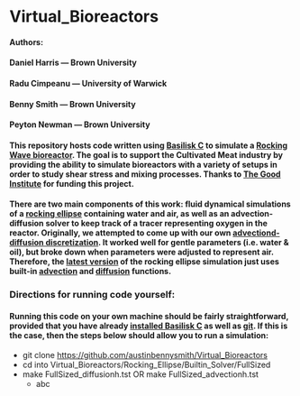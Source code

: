 # Virtual_Bioreactors

#### Authors:
#### Daniel Harris — Brown University
#### Radu Cimpeanu — University of Warwick
#### Benny Smith — Brown University
#### Peyton Newman — Brown University

#### This repository hosts code written using [Basilisk C](http://basilisk.fr) to simulate a [Rocking Wave bioreactor](https://link.springer.com/article/10.1023/A:1008025016272). The goal is to support the Cultivated Meat industry by providing the ability to simulate bioreactors with a variety of setups in order to study shear stress and mixing processes. Thanks to [The Good Institute](https://gfi.org) for funding this project.
#### There are two main components of this work: fluid dynamical simulations of a [rocking ellipse](https://github.com/austinbennysmith/Virtual_Bioreactors/tree/main/Rocking_Ellipse) containing water and air, as well as an advection-diffusion solver to keep track of a tracer representing oxygen in the reactor. Originally, we attempted to come up with our own [advectiond-diffusion discretization](https://github.com/austinbennysmith/Virtual_Bioreactors/tree/main/advection_diffusion). It worked well for gentle parameters (i.e. water & oil), but broke down when parameters were adjusted to represent air. Therefore, the [latest version](https://github.com/austinbennysmith/Virtual_Bioreactors/tree/main/Rocking_Ellipse/Builtin_Solver/FullSized) of the rocking ellipse simulation just uses built-in [advection](http://basilisk.fr/src/advection.h) and [diffusion](http://basilisk.fr/src/diffusion.h) functions.

### **Directions for running code yourself:**
#### Running this code on your own machine should be fairly straightforward, provided that you have already [installed Basilisk C](http://basilisk.fr/src/INSTALL) as well as [git](https://github.com/git-guides/install-git). If this is the case, then the steps below should allow you to run a simulation:
* git clone https://github.com/austinbennysmith/Virtual_Bioreactors
* cd into Virtual_Bioreactors/Rocking_Ellipse/Builtin_Solver/FullSized
* make FullSized_diffusionh.tst OR make FullSized_advectionh.tst 
  - abc
